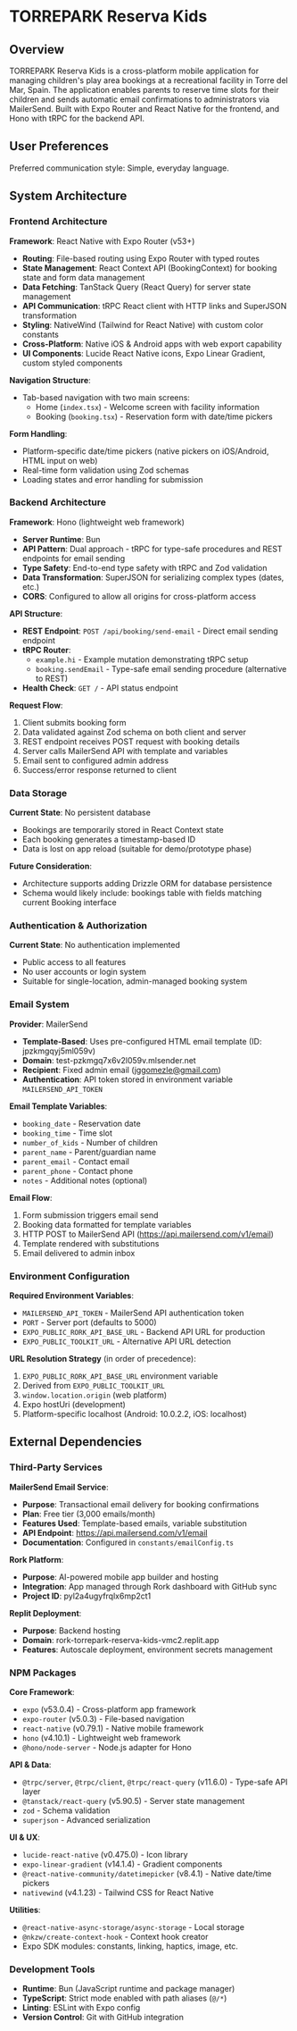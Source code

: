 # TORREPARK Reserva Kids

## Overview

TORREPARK Reserva Kids is a cross-platform mobile application for managing children's play area bookings at a recreational facility in Torre del Mar, Spain. The application enables parents to reserve time slots for their children and sends automatic email confirmations to administrators via MailerSend. Built with Expo Router and React Native for the frontend, and Hono with tRPC for the backend API.

## User Preferences

Preferred communication style: Simple, everyday language.

## System Architecture

### Frontend Architecture

**Framework**: React Native with Expo Router (v53+)
- **Routing**: File-based routing using Expo Router with typed routes
- **State Management**: React Context API (BookingContext) for booking state and form data management
- **Data Fetching**: TanStack Query (React Query) for server state management
- **API Communication**: tRPC React client with HTTP links and SuperJSON transformation
- **Styling**: NativeWind (Tailwind for React Native) with custom color constants
- **Cross-Platform**: Native iOS & Android apps with web export capability
- **UI Components**: Lucide React Native icons, Expo Linear Gradient, custom styled components

**Navigation Structure**:
- Tab-based navigation with two main screens:
  - Home (`index.tsx`) - Welcome screen with facility information
  - Booking (`booking.tsx`) - Reservation form with date/time pickers

**Form Handling**:
- Platform-specific date/time pickers (native pickers on iOS/Android, HTML input on web)
- Real-time form validation using Zod schemas
- Loading states and error handling for submission

### Backend Architecture

**Framework**: Hono (lightweight web framework)
- **Server Runtime**: Bun
- **API Pattern**: Dual approach - tRPC for type-safe procedures and REST endpoints for email sending
- **Type Safety**: End-to-end type safety with tRPC and Zod validation
- **Data Transformation**: SuperJSON for serializing complex types (dates, etc.)
- **CORS**: Configured to allow all origins for cross-platform access

**API Structure**:
- **REST Endpoint**: `POST /api/booking/send-email` - Direct email sending endpoint
- **tRPC Router**: 
  - `example.hi` - Example mutation demonstrating tRPC setup
  - `booking.sendEmail` - Type-safe email sending procedure (alternative to REST)
- **Health Check**: `GET /` - API status endpoint

**Request Flow**:
1. Client submits booking form
2. Data validated against Zod schema on both client and server
3. REST endpoint receives POST request with booking details
4. Server calls MailerSend API with template and variables
5. Email sent to configured admin address
6. Success/error response returned to client

### Data Storage

**Current State**: No persistent database
- Bookings are temporarily stored in React Context state
- Each booking generates a timestamp-based ID
- Data is lost on app reload (suitable for demo/prototype phase)

**Future Consideration**: 
- Architecture supports adding Drizzle ORM for database persistence
- Schema would likely include: bookings table with fields matching current Booking interface

### Authentication & Authorization

**Current State**: No authentication implemented
- Public access to all features
- No user accounts or login system
- Suitable for single-location, admin-managed booking system

### Email System

**Provider**: MailerSend
- **Template-Based**: Uses pre-configured HTML email template (ID: jpzkmgqyj5ml059v)
- **Domain**: test-pzkmgq7x6v2l059v.mlsender.net
- **Recipient**: Fixed admin email (jggomezle@gmail.com)
- **Authentication**: API token stored in environment variable `MAILERSEND_API_TOKEN`

**Email Template Variables**:
- `booking_date` - Reservation date
- `booking_time` - Time slot
- `number_of_kids` - Number of children
- `parent_name` - Parent/guardian name
- `parent_email` - Contact email
- `parent_phone` - Contact phone
- `notes` - Additional notes (optional)

**Email Flow**:
1. Form submission triggers email send
2. Booking data formatted for template variables
3. HTTP POST to MailerSend API (https://api.mailersend.com/v1/email)
4. Template rendered with substitutions
5. Email delivered to admin inbox

### Environment Configuration

**Required Environment Variables**:
- `MAILERSEND_API_TOKEN` - MailerSend API authentication token
- `PORT` - Server port (defaults to 5000)
- `EXPO_PUBLIC_RORK_API_BASE_URL` - Backend API URL for production
- `EXPO_PUBLIC_TOOLKIT_URL` - Alternative API URL detection

**URL Resolution Strategy** (in order of precedence):
1. `EXPO_PUBLIC_RORK_API_BASE_URL` environment variable
2. Derived from `EXPO_PUBLIC_TOOLKIT_URL`
3. `window.location.origin` (web platform)
4. Expo hostUri (development)
5. Platform-specific localhost (Android: 10.0.2.2, iOS: localhost)

## External Dependencies

### Third-Party Services

**MailerSend Email Service**:
- **Purpose**: Transactional email delivery for booking confirmations
- **Plan**: Free tier (3,000 emails/month)
- **Features Used**: Template-based emails, variable substitution
- **API Endpoint**: https://api.mailersend.com/v1/email
- **Documentation**: Configured in `constants/emailConfig.ts`

**Rork Platform**:
- **Purpose**: AI-powered mobile app builder and hosting
- **Integration**: App managed through Rork dashboard with GitHub sync
- **Project ID**: pyl2a4ugyfrqlx6mp2ct1

**Replit Deployment**:
- **Purpose**: Backend hosting
- **Domain**: rork-torrepark-reserva-kids-vmc2.replit.app
- **Features**: Autoscale deployment, environment secrets management

### NPM Packages

**Core Framework**:
- `expo` (v53.0.4) - Cross-platform app framework
- `expo-router` (v5.0.3) - File-based navigation
- `react-native` (v0.79.1) - Native mobile framework
- `hono` (v4.10.1) - Lightweight web framework
- `@hono/node-server` - Node.js adapter for Hono

**API & Data**:
- `@trpc/server`, `@trpc/client`, `@trpc/react-query` (v11.6.0) - Type-safe API layer
- `@tanstack/react-query` (v5.90.5) - Server state management
- `zod` - Schema validation
- `superjson` - Advanced serialization

**UI & UX**:
- `lucide-react-native` (v0.475.0) - Icon library
- `expo-linear-gradient` (v14.1.4) - Gradient components
- `@react-native-community/datetimepicker` (v8.4.1) - Native date/time pickers
- `nativewind` (v4.1.23) - Tailwind CSS for React Native

**Utilities**:
- `@react-native-async-storage/async-storage` - Local storage
- `@nkzw/create-context-hook` - Context hook creator
- Expo SDK modules: constants, linking, haptics, image, etc.

### Development Tools

- **Runtime**: Bun (JavaScript runtime and package manager)
- **TypeScript**: Strict mode enabled with path aliases (`@/*`)
- **Linting**: ESLint with Expo config
- **Version Control**: Git with GitHub integration